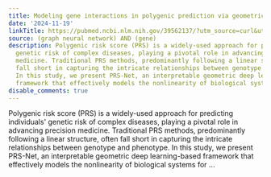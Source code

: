 ```yaml
---
title: Modeling gene interactions in polygenic prediction via geometric deep learning
date: '2024-11-19'
linkTitle: https://pubmed.ncbi.nlm.nih.gov/39562137/?utm_source=curl&utm_medium=rss&utm_campaign=pubmed-2&utm_content=1x5bM_TNL8gjogAcnslpo2s2PbDe-61JVM2h9yowOYSiZ7Dkrt&fc=20220919211934&ff=20241120172117&v=2.18.0.post9+e462414
source: (graph neural network) AND (gene)
description: Polygenic risk score (PRS) is a widely-used approach for predicting individuals'
  genetic risk of complex diseases, playing a pivotal role in advancing precision
  medicine. Traditional PRS methods, predominantly following a linear structure, often
  fall short in capturing the intricate relationships between genotype and phenotype.
  In this study, we present PRS-Net, an interpretable geometric deep learning-based
  framework that effectively models the nonlinearity of biological systems for ...
disable_comments: true
---
```

Polygenic risk score (PRS) is a widely-used approach for predicting individuals' genetic risk of complex diseases, playing a pivotal role in advancing precision medicine. Traditional PRS methods, predominantly following a linear structure, often fall short in capturing the intricate relationships between genotype and phenotype. In this study, we present PRS-Net, an interpretable geometric deep learning-based framework that effectively models the nonlinearity of biological systems for ...